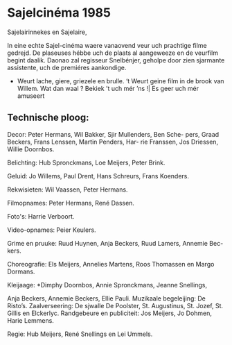 # Sajelcinéma 1985

Sajelairinnekes en Sajelaire,

In eine echte Sajel-cinéma waere vanaovend veur uch prachtige filme gedrejd.
De plaseuses hébbe uch de plaats al aangeweeze en de veurfilm begint daalik.
Daonao zal regisseur Snelbénjer, geholpe door zien sjarmante assistente, uch
de premiéres aankondige.

* Weurt lache, giere, griezele en brulle. ‘t Weurt geine film in de brook van Willem.
Wat dan waal ?
Bekiek ’t uch mér ’ns !| Es geer uch mér amuseert

 

## Technische ploog:
Decor: Peter Hermans, Wil Bakker, Sjir Mullenders, Ben Sche-
pers, Graad Beckers, Frans Lenssen, Martin Penders, Har-
rie Franssen, Jos Driessen, Willie Doornbos.

Belichting: Hub Spronckmans, Loe Meijers, Peter Brink.

Geluid: Jo Willems, Paul Drent, Hans Schreurs, Frans Koenders.

Rekwisieten: Wil Vaassen, Peter Hermans.

Filmopnames: Peter Hermans, René Dassen.

Foto's: Harrie Verboort.

Video-opnames: Peier Keulers.

Grime en pruuke: Ruud Huynen, Anja Beckers, Ruud Lamers, Annemie Bec-
kers.

Choreografie: Els Meijers, Annelies Martens, Roos Thomassen en Margo
Dormans.

Kleijaage: *Dimphy Doornbos, Annie Spronckmans, Jeanne Snellings,

Anja Beckers, Annemie Beckers, Ellie Pauli.
Muzikaale begeleijing: De Risto’s.
Zaalverseering: De sjwalle De Poolster, St. Augustinus, St. Jozef, St. Gillis
en Elckerlyc.
Randgebeure en
publiciteit: Jos Meijers, Jo Dohmen, Harie Lemmens.

Regie: Hub Meijers, René Snellings en Lei Ummels.
